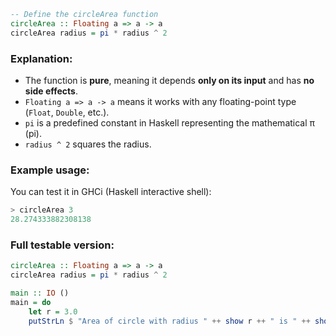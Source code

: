 ```haskell
-- Define the circleArea function
circleArea :: Floating a => a -> a
circleArea radius = pi * radius ^ 2
```

### Explanation:

* The function is **pure**, meaning it depends **only on its input** and has **no side effects**.
* `Floating a => a -> a` means it works with any floating-point type (`Float`, `Double`, etc.).
* `pi` is a predefined constant in Haskell representing the mathematical π (pi).
* `radius ^ 2` squares the radius.

### Example usage:

You can test it in GHCi (Haskell interactive shell):

```haskell
> circleArea 3
28.274333882308138
```

### Full testable version:

```haskell
circleArea :: Floating a => a -> a
circleArea radius = pi * radius ^ 2

main :: IO ()
main = do
    let r = 3.0
    putStrLn $ "Area of circle with radius " ++ show r ++ " is " ++ show (circleArea r)


